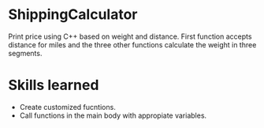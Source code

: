 # ShippingCalculator
Print price using C++ based on weight and distance. First function accepts distance for miles and the three other functions calculate the weight in three segments.

# Skills learned

* Create customized fucntions.
* Call functions in the main body with appropiate variables. 
